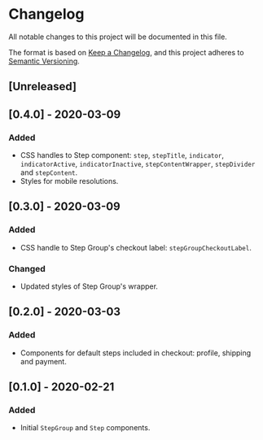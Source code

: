 # Changelog
All notable changes to this project will be documented in this file.

The format is based on [Keep a Changelog](https://keepachangelog.com/en/1.0.0/),
and this project adheres to [Semantic Versioning](https://semver.org/spec/v2.0.0.html).

## [Unreleased]

## [0.4.0] - 2020-03-09

### Added

- CSS handles to Step component: `step`, `stepTitle`, `indicator`, `indicatorActive`,
  `indicatorInactive`, `stepContentWrapper`, `stepDivider` and `stepContent`.
- Styles for mobile resolutions.

## [0.3.0] - 2020-03-09

### Added

- CSS handle to Step Group's checkout label: `stepGroupCheckoutLabel`.

### Changed

- Updated styles of Step Group's wrapper.

## [0.2.0] - 2020-03-03

### Added

- Components for default steps included in checkout: profile, shipping and payment.

## [0.1.0] - 2020-02-21

### Added

- Initial `StepGroup` and `Step` components.
